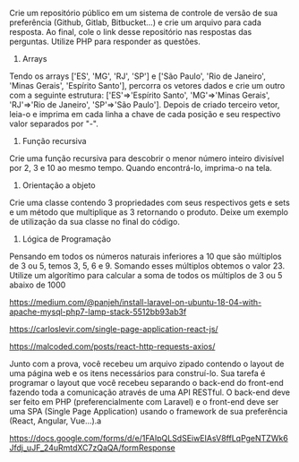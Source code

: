 Crie um repositório público em um sistema de controle de versão de sua preferência (Github, Gitlab, Bitbucket...) e crie um arquivo para cada resposta. Ao final, cole o link desse repositório nas respostas das perguntas. Utilize PHP para responder as questões.

1. Arrays

Tendo os arrays ['ES', 'MG', 'RJ', 'SP'] e ['São Paulo', 'Rio de Janeiro', 'Minas Gerais', 'Espírito Santo'], percorra os vetores dados e crie um outro com a seguinte estrutura: ['ES'=>'Espírito Santo', 'MG'=>'Minas Gerais', 'RJ'=>'Rio de Janeiro', 'SP'=>'São Paulo']. Depois de criado terceiro vetor, leia-o e imprima em cada linha a chave de cada posição e seu respectivo valor separados por "-".

1. Função recursiva

Crie uma função recursiva para descobrir o menor número inteiro divisível por 2, 3 e 10 ao mesmo tempo. Quando encontrá-lo, imprima-o na tela.

1. Orientação a objeto

Crie uma classe contendo 3 propriedades com seus respectivos gets e sets e um método que multiplique as 3 retornando o produto. Deixe um exemplo de utilização da sua classe no final do código.

1. Lógica de Programação

Pensando em todos os números naturais inferiores a 10 que são múltiplos de 3 ou 5, temos 3, 5, 6 e 9. Somando esses múltiplos obtemos o valor 23. Utilize um algorítimo para calcular a soma de todos os múltiplos de 3 ou 5 abaixo de 1000

https://medium.com/@panjeh/install-laravel-on-ubuntu-18-04-with-apache-mysql-php7-lamp-stack-5512bb93ab3f

https://carloslevir.com/single-page-application-react-js/

https://malcoded.com/posts/react-http-requests-axios/


Junto com a prova, você recebeu um arquivo zipado contendo o layout de uma página web e os itens necessários para construí-lo. Sua tarefa é programar o layout que você recebeu separando o back-end do front-end fazendo toda a comunicação através de uma API RESTful. O back-end deve ser feito em PHP (preferencialmente com Laravel) e o front-end deve ser uma SPA (Single Page Application) usando o framework de sua preferência (React, Angular, Vue...).a


https://docs.google.com/forms/d/e/1FAIpQLSdSEiwEIAsV8ffLqPgeNTZWk6Jfdj_uJF_24uRmtdXC7zQaQA/formResponse
